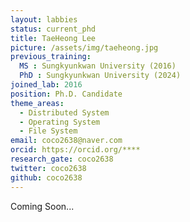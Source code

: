 ```yaml
---
layout: labbies
status: current_phd
title: TaeHeong Lee
picture: /assets/img/taeheong.jpg
previous_training:
  MS : Sungkyunkwan University (2016)
  PhD : Sungkyunkwan University (2024)
joined_lab: 2016
position: Ph.D. Candidate
theme_areas:
  - Distributed System
  - Operating System
  - File System
email: coco2638@naver.com
orcid: https://orcid.org/****
research_gate: coco2638
twitter: coco2638
github: coco2638
---
```


Coming Soon...
